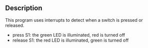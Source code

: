 ## Description
This program uses interrupts to detect when a switch is pressed or
released.

* press S1: the green LED is illuminated, red is turned off
* release S1: the red LED is illuminated, green is turned off
